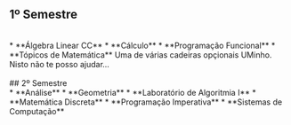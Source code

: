 ## 1º Semestre
<br>
* **Álgebra Linear CC**
* **Cálculo**
* **Programação Funcional**
* **Tópicos de Matemática**
Uma de várias cadeiras opçionais UMinho. Nisto não te posso ajudar...
<br><br>
## 2º Semestre
<br>
* **Análise**
* **Geometria**
* **Laboratório de Algoritmia I**
* **Matemática Discreta**
* **Programação Imperativa**
* **Sistemas de Computação**
